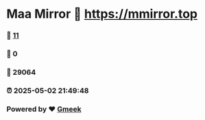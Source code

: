 # Maa Mirror :link: https://mmirror.top 
### :page_facing_up: [11](https://mmirror.top/tag.html) 
### :speech_balloon: 0 
### :hibiscus: 29064 
### :alarm_clock: 2025-05-02 21:49:48 
### Powered by :heart: [Gmeek](https://github.com/Meekdai/Gmeek)
